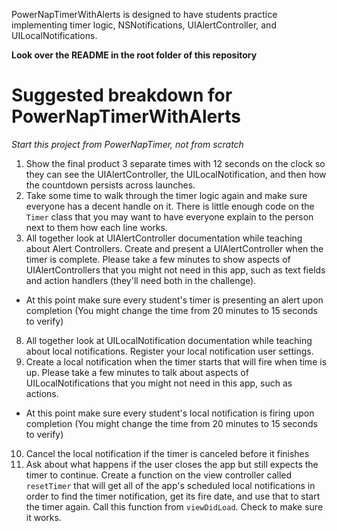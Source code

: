 PowerNapTimerWithAlerts is designed to have students practice implementing timer logic, NSNotifications, UIAlertController, and UILocalNotifications.

**Look over the README in the root folder of this repository**

# Suggested breakdown for PowerNapTimerWithAlerts

*Start this project from PowerNapTimer, not from scratch*

1. Show the final product 3 separate times with 12 seconds on the clock so they can see the UIAlertController, the UILocalNotification, and then how the countdown persists across launches.
1. Take some time to walk through the timer logic again and make sure everyone has a decent handle on it. There is little enough code on the `Timer` class that you may want to have everyone explain to the person next to them how each line works.
7. All together look at UIAlertController documentation while teaching about Alert Controllers. Create and present a UIAlertController when the timer is complete. Please take a few minutes to show aspects of UIAlertControllers that you might not need in this app, such as text fields and action handlers (they'll need both in the challenge).
  * At this point make sure every student's timer is presenting an alert upon completion (You might change the time from 20 minutes to 15 seconds to verify)
8. All together look at UILocalNotification documentation while teaching about local notifications. Register your local notification user settings.
9. Create a local notification when the timer starts that will fire when time is up. Please take a few minutes to talk about aspects of UILocalNotifications that you might not need in this app, such as actions.
  * At this point make sure every student's local notification is firing upon completion (You might change the time from 20 minutes to 15 seconds to verify)
10. Cancel the local notification if the timer is canceled before it finishes
11. Ask about what happens if the user closes the app but still expects the timer to continue. Create a function on the view controller called `resetTimer` that will get all of the app's scheduled local notifications in order to find the timer notification, get its fire date, and use that to start the timer again. Call this function from `viewDidLoad`. Check to make sure it works.
